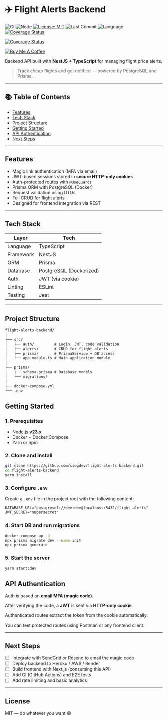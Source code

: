# ✈️ Flight Alerts Backend

![CI](https://github.com/siegdev/flight-alerts-backend/actions/workflows/ci.yml/badge.svg)
![Node](https://img.shields.io/badge/node-23.x-brightgreen)
[![License: MIT](https://img.shields.io/github/license/siegdev/flight-alerts-backend)](LICENSE)
![Last Commit](https://img.shields.io/github/last-commit/siegdev/flight-alerts-backend)
![Language](https://img.shields.io/github/languages/top/siegdev/flight-alerts-backend)
[![Coverage Status](https://coveralls.io/repos/github/siegdev/flight-alerts-backend/badge.svg?branch=main)](https://coveralls.io/github/siegdev/flight-alerts-backend?branch=main)

[![Coverage Status](https://coveralls.io/repos/github/siegdev/flight-alerts-backend/badge.svg?branch=main)](https://coveralls.io/github/siegdev/SEU_REPO?branch=main)

[![Buy Me A Coffee](https://img.shields.io/badge/-Buy%20Me%20a%20Coffee-%23ffdd00?style=flat&logo=buy-me-a-coffee&logoColor=black)](https://www.buymeacoffee.com/siegdev)

Backend API built with **NestJS + TypeScript** for managing flight price alerts.

> Track cheap flights and get notified — powered by PostgreSQL and Prisma.

---

## 📚 Table of Contents

- [Features](#features)
- [Tech Stack](#tech-stack)
- [Project Structure](#project-structure)
- [Getting Started](#getting-started)
- [API Authentication](#api-authentication)
- [Next Steps](#next-steps)

---

## Features

- Magic link authentication (MFA via email)
- JWT-based sessions stored in **secure HTTP-only cookies**
- Auth-protected routes with `@UseGuards`
- Prisma ORM with PostgreSQL (Docker)
- Request validation using DTOs
- Full CRUD for flight alerts
- Designed for frontend integration via REST

---

## Tech Stack

| Layer     | Tech                    |
| --------- | ----------------------- |
| Language  | TypeScript              |
| Framework | NestJS                  |
| ORM       | Prisma                  |
| Database  | PostgreSQL (Dockerized) |
| Auth      | JWT (via cookie)        |
| Linting   | ESLint                  |
| Testing   | Jest                    |

---

## Project Structure

```txt
flight-alerts-backend/
│
├── src/
│   ├── auth/         # Login, JWT, code validation
│   ├── alerts/       # CRUD for flight alerts
│   ├── prisma/       # PrismaService + DB access
│   └── app.module.ts # Main application module
│
├── prisma/
│   ├── schema.prisma # Database models
│   └── migrations/
│
├── docker-compose.yml
└── .env
```

## Getting Started

### 1. Prerequisites

- Node.js **v23.x**
- Docker + Docker Compose
- Yarn or npm

### 2. Clone and install

```bash
git clone https://github.com/siegdev/flight-alerts-backend.git
cd flight-alerts-backend
yarn install
```

### 3. Configure `.env`

Create a `.env` file in the project root with the following content:

```env
DATABASE_URL="postgresql://dev:dev@localhost:5432/flight_alerts"
JWT_SECRET="supersecret"
```

### 4. Start DB and run migrations

```bash
docker-compose up -d
npx prisma migrate dev --name init
npx prisma generate
```

### 5. Start the server

```bash
yarn start:dev
```

## API Authentication

Auth is based on **email MFA (magic code)**.

After verifying the code, a **JWT** is sent via **HTTP-only cookie**.

Authenticated routes extract the token from the cookie automatically.

You can test protected routes using Postman or any frontend client.

---

## Next Steps

- [ ] Integrate with SendGrid or Resend to email the magic code
- [ ] Deploy backend to Heroku / AWS / Render
- [ ] Build frontend with Next.js (consuming this API)
- [ ] Add CI (GitHub Actions) and E2E tests
- [ ] Add rate limiting and basic analytics

---

## License

MIT — do whatever you want 😄

